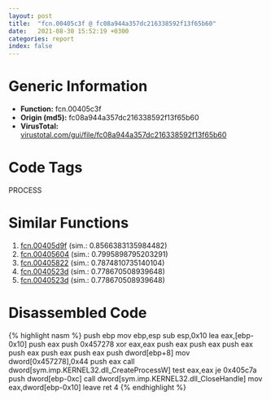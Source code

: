 ```yaml
---
layout: post
title:  "fcn.00405c3f @ fc08a944a357dc216338592f13f65b60"
date:   2021-08-30 15:52:19 +0300
categories: report
index: false
---
```


# Generic Information
- **Function:** fcn.00405c3f
- **Origin (md5):** fc08a944a357dc216338592f13f65b60
- **VirusTotal:** [virustotal.com/gui/file/fc08a944a357dc216338592f13f65b60][virustotal_ref]

# Code Tags
<span class="tag" id="PROCESS">PROCESS</span>


# Similar Functions

1. [fcn.00405d9f][similar_1_ref] (sim.: 0.8566383135984482)
2. [fcn.00405604][similar_2_ref] (sim.: 0.7995898795203291)
3. [fcn.00405822][similar_3_ref] (sim.: 0.7874810735140104)
4. [fcn.0040523d][similar_4_ref] (sim.: 0.778670508939648)
5. [fcn.0040523d][similar_5_ref] (sim.: 0.778670508939648)


# Disassembled Code

{% highlight nasm %}
push ebp
mov ebp,esp
sub esp,0x10
lea eax,[ebp-0x10]
push eax
push 0x457278
xor eax,eax
push eax
push eax
push eax
push eax
push eax
push eax
push dword[ebp+8]
mov dword[0x457278],0x44
push eax
call dword[sym.imp.KERNEL32.dll_CreateProcessW]
test eax,eax
je 0x405c7a
push dword[ebp-0xc]
call dword[sym.imp.KERNEL32.dll_CloseHandle]
mov eax,dword[ebp-0x10]
leave 
ret 4
{% endhighlight %}


[similar_1_ref]: /report/fcn.00405d9f@d6ea03fac5cc8539ee4d47aca4467735
[similar_2_ref]: /report/fcn.00405604@84dc68a2818105dbfcb17693062b25c0
[similar_3_ref]: /report/fcn.00405822@588e58b795d90bc66462e36cf410fee4
[similar_4_ref]: /report/fcn.0040523d@045e0ff2c8ee6fdcaf20f3769c6f3c76
[similar_5_ref]: /report/fcn.0040523d@99950e2743e70aa97fbc5106701b6c1c
[virustotal_ref]: https://www.virustotal.com/gui/file/fc08a944a357dc216338592f13f65b60